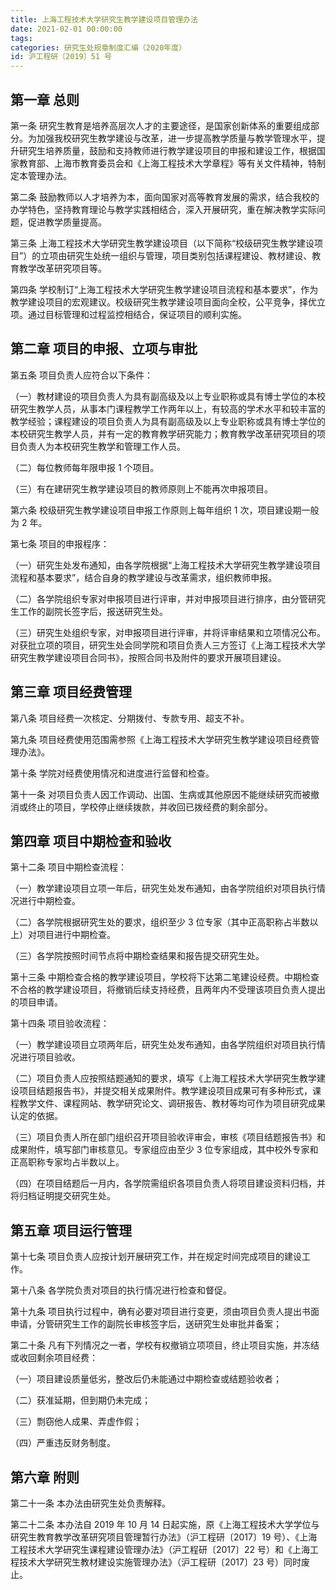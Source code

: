 ```yaml
---
title: 上海工程技术大学研究生教学建设项目管理办法
date: 2021-02-01 00:00:00
tags: 
categories: 研究生处规章制度汇编（2020年度）
id: 沪工程研〔2019〕51 号
---
```


## 第一章 总则

第一条 研究生教育是培养高层次人才的主要途径，是国家创新体系的重要组成部分。为加强我校研究生教学建设与改革，进一步提高教学质量与教学管理水平，提升研究生培养质量，鼓励和支持教师进行教学建设项目的申报和建设工作，根据国家教育部、上海市教育委员会和《上海工程技术大学章程》等有关文件精神，特制定本管理办法。

第二条 鼓励教师以人才培养为本，面向国家对高等教育发展的需求，结合我校的办学特色，坚持教育理论与教学实践相结合，深入开展研究，重在解决教学实际问题，促进教学质量提高。

第三条 上海工程技术大学研究生教学建设项目（以下简称“校级研究生教学建设项目”）的立项由研究生处统一组织与管理，项目类别包括课程建设、教材建设、教育教学改革研究项目等。

第四条 学校制订“上海工程技术大学研究生教学建设项目流程和基本要求”，作为教学建设项目的宏观建议。校级研究生教学建设项目面向全校，公平竞争，择优立项。通过目标管理和过程监控相结合，保证项目的顺利实施。

## 第二章 项目的申报、立项与审批

第五条 项目负责人应符合以下条件：

（一）教材建设的项目负责人为具有副高级及以上专业职称或具有博士学位的本校研究生教学人员，从事本门课程教学工作两年以上，有较高的学术水平和较丰富的教学经验；课程建设的项目负责人为具有副高级及以上专业职称或具有博士学位的本校研究生教学人员，并有一定的教育教学研究能力；教育教学改革研究项目的项目负责人为本校研究生教学和管理工作人员。

（二）每位教师每年限申报 1 个项目。

（三）有在建研究生教学建设项目的教师原则上不能再次申报项目。

第六条 校级研究生教学建设项目申报工作原则上每年组织 1 次，项目建设期一般为 2 年。

第七条 项目的申报程序：

（一）研究生处发布通知，由各学院根据“上海工程技术大学研究生教学建设项目流程和基本要求”，结合自身的教学建设与改革需求，组织教师申报。

（二）各学院组织专家对申报项目进行评审，并对申报项目进行排序，由分管研究生工作的副院长签字后，报送研究生处。

（三）研究生处组织专家，对申报项目进行评审，并将评审结果和立项情况公布。对获批立项的项目，研究生处会同学院和项目负责人三方签订《上海工程技术大学研究生教学建设项目合同书》，按照合同书及附件的要求开展项目建设。

## 第三章 项目经费管理

第八条 项目经费一次核定、分期拨付、专款专用、超支不补。

第九条 项目经费使用范围需参照《上海工程技术大学研究生教学建设项目经费管理办法》。

第十条 学院对经费使用情况和进度进行监督和检查。

第十一条 对项目负责人因工作调动、出国、生病或其他原因不能继续研究而被撤消或终止的项目，学校停止继续拨款，并收回已拨经费的剩余部分。

## 第四章 项目中期检查和验收

第十二条 项目中期检查流程：

（一）教学建设项目立项一年后，研究生处发布通知，由各学院组织对项目执行情况进行中期检查。

（二）各学院根据研究生处的要求，组织至少 3 位专家（其中正高职称占半数以上）对项目进行中期检查。

（三）各学院按照时间节点将中期检查结果和报告提交研究生处。

第十三条 中期检查合格的教学建设项目，学校将下达第二笔建设经费。中期检查不合格的教学建设项目，将撤销后续支持经费，且两年内不受理该项目负责人提出的项目申请。

第十四条 项目验收流程：

（一）教学建设项目立项两年后，研究生处发布通知，由各学院组织对项目执行情况进行项目验收。

（二）项目负责人应按照结题通知的要求，填写《上海工程技术大学研究生教学建设项目结题报告书》，并提交相关成果附件。教学建设项目成果可有多种形式，课程教学文件、课程网站、教学研究论文、调研报告、教材等均可作为项目研究成果认定的依据。

（三）项目负责人所在部门组织召开项目验收评审会，审核《项目结题报告书》和成果附件，填写部门审核意见。专家组应由至少 3 位专家组成，其中校外专家和正高职称专家均占半数以上。

（四）在项目结题后一月内，各学院需组织各项目负责人将项目建设资料归档，并将归档证明提交研究生处。

## 第五章 项目运行管理

第十七条 项目负责人应按计划开展研究工作，并在规定时间完成项目的建设工作。

第十八条 各学院负责对项目的执行情况进行检查和督促。

第十九条 项目执行过程中，确有必要对项目进行变更，须由项目负责人提出书面申请，分管研究生工作的副院长审核签字后，送研究生处审批并备案；

第二十条 凡有下列情况之一者，学校有权撤销立项项目，终止项目实施，并冻结或收回剩余项目经费：

（一）项目建设质量低劣，整改后仍未能通过中期检查或结题验收者；

（二）获准延期，但到期仍未完成；

（三）剽窃他人成果、弄虚作假；

（四）严重违反财务制度。

## 第六章 附则

第二十一条 本办法由研究生处负责解释。

第二十二条 本办法自 2019 年 10 月 14 日起实施，原《上海工程技术大学学位与研究生教育教学改革研究项目管理暂行办法》（沪工程研〔2017〕19 号）、《上海工程技术大学研究生课程建设管理办法》（沪工程研〔2017〕22 号）和《上海工程技术大学研究生教材建设实施管理办法》（沪工程研〔2017〕23 号）同时废止。
